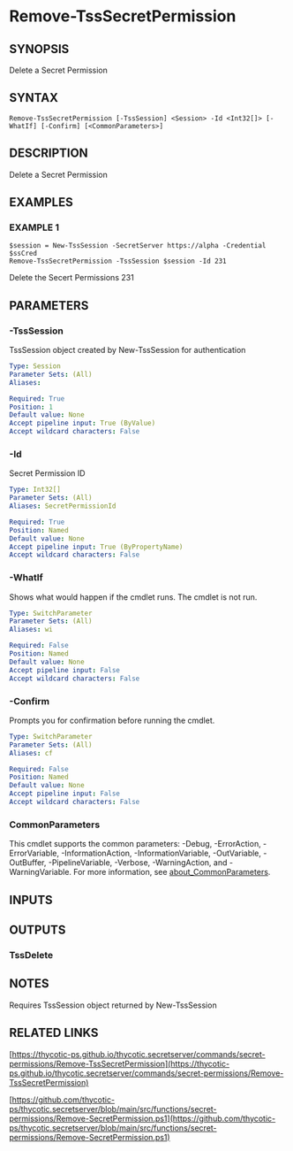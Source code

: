 # Remove-TssSecretPermission

## SYNOPSIS
Delete a Secret Permission

## SYNTAX

```
Remove-TssSecretPermission [-TssSession] <Session> -Id <Int32[]> [-WhatIf] [-Confirm] [<CommonParameters>]
```

## DESCRIPTION
Delete a Secret Permission

## EXAMPLES

### EXAMPLE 1
```
$session = New-TssSession -SecretServer https://alpha -Credential $ssCred
Remove-TssSecretPermission -TssSession $session -Id 231
```

Delete the Secert Permissions 231

## PARAMETERS

### -TssSession
TssSession object created by New-TssSession for authentication

```yaml
Type: Session
Parameter Sets: (All)
Aliases:

Required: True
Position: 1
Default value: None
Accept pipeline input: True (ByValue)
Accept wildcard characters: False
```

### -Id
Secret Permission ID

```yaml
Type: Int32[]
Parameter Sets: (All)
Aliases: SecretPermissionId

Required: True
Position: Named
Default value: None
Accept pipeline input: True (ByPropertyName)
Accept wildcard characters: False
```

### -WhatIf
Shows what would happen if the cmdlet runs.
The cmdlet is not run.

```yaml
Type: SwitchParameter
Parameter Sets: (All)
Aliases: wi

Required: False
Position: Named
Default value: None
Accept pipeline input: False
Accept wildcard characters: False
```

### -Confirm
Prompts you for confirmation before running the cmdlet.

```yaml
Type: SwitchParameter
Parameter Sets: (All)
Aliases: cf

Required: False
Position: Named
Default value: None
Accept pipeline input: False
Accept wildcard characters: False
```

### CommonParameters
This cmdlet supports the common parameters: -Debug, -ErrorAction, -ErrorVariable, -InformationAction, -InformationVariable, -OutVariable, -OutBuffer, -PipelineVariable, -Verbose, -WarningAction, and -WarningVariable. For more information, see [about_CommonParameters](http://go.microsoft.com/fwlink/?LinkID=113216).

## INPUTS

## OUTPUTS

### TssDelete
## NOTES
Requires TssSession object returned by New-TssSession

## RELATED LINKS

[https://thycotic-ps.github.io/thycotic.secretserver/commands/secret-permissions/Remove-TssSecretPermission](https://thycotic-ps.github.io/thycotic.secretserver/commands/secret-permissions/Remove-TssSecretPermission)

[https://github.com/thycotic-ps/thycotic.secretserver/blob/main/src/functions/secret-permissions/Remove-SecretPermission.ps1](https://github.com/thycotic-ps/thycotic.secretserver/blob/main/src/functions/secret-permissions/Remove-SecretPermission.ps1)

